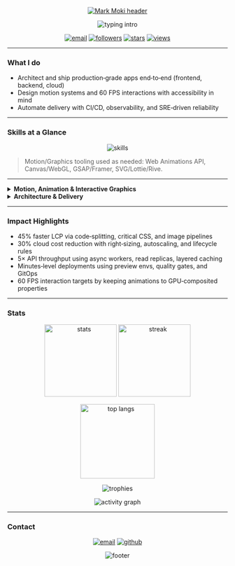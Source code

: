<!-- Profile Header -->
<p align="center">
  <a href="https://github.com/MarkMoki" target="_blank" rel="noopener noreferrer">
    <picture>
      <source media="(prefers-color-scheme: dark)" srcset="https://capsule-render.vercel.app/api?type=wave&color=0:0b1023,100:1b2a4a&height=180&section=header&text=Mark%20Moki&fontColor=6fffe9&fontSize=56&fontAlign=50&fontAlignY=35&animation=twinkling&desc=Full%E2%80%91Stack%20Engineer%20%E2%80%A2%20Motion%20%26%20Cloud&descAlign=50&descAlignY=62&v=2" />
      <img src="https://capsule-render.vercel.app/api?type=wave&color=0:f2f6ff,100:dde6ff&height=180&section=header&text=Mark%20Moki&fontColor=0b1023&fontSize=56&fontAlign=50&fontAlignY=35&desc=Full%E2%80%91Stack%20Engineer%20%E2%80%A2%20Motion%20%26%20Cloud&descAlign=50&descAlignY=62&v=2" alt="Mark Moki header" />
    </picture>
  </a>
</p>

<p align="center">
  <img src="https://readme-typing-svg.demolab.com?font=Orbitron&weight=700&size=22&duration=3800&pause=900&color=6FFFE9&center=true&vCenter=true&multiline=true&width=700&height=70&lines=Building+fast%2C+secure%2C+and+scalable+products;High%E2%80%91fidelity+motion+%26+interactive+experiences" alt="typing intro" />
</p>

<p align="center">
  <a href="mailto:moki.dev01@gmail.com"><img src="https://img.shields.io/badge/Email-moki.dev01%40gmail.com-6fffe9?style=for-the-badge&logo=gmail&logoColor=0b1023" alt="email" /></a>
  <a href="https://github.com/MarkMoki"><img src="https://img.shields.io/github/followers/MarkMoki?label=Follow&style=for-the-badge&color=8a7dff" alt="followers" /></a>
  <a href="https://github.com/MarkMoki?tab=repositories"><img src="https://img.shields.io/github/stars/MarkMoki?affiliations=OWNER&style=for-the-badge&color=ff6bcb" alt="stars" /></a>
  <a href="https://visitcount.itsvg.in"><img src="https://visitcount.itsvg.in/api?id=MarkMoki&label=Profile%20Views&color=0&icon=0&pretty=true" alt="views" /></a>
</p>

---

### What I do
- Architect and ship production‑grade apps end‑to‑end (frontend, backend, cloud)
- Design motion systems and 60 FPS interactions with accessibility in mind
- Automate delivery with CI/CD, observability, and SRE‑driven reliability

---

### Skills at a Glance
<p align="center">
  <img src="https://skillicons.dev/icons?i=ts,js,python,kotlin,php,java,react,nextjs,vue,angular,tailwind,threejs,nodejs,express,django,flask,laravel,graphql,postgres,mysql,mongodb,redis,aws,azure,gcp,vercel,cloudflare,firebase,docker,kubernetes,nginx,terraform,git,githubactions,figma&perline=11" alt="skills" />
</p>

> Motion/Graphics tooling used as needed: Web Animations API, Canvas/WebGL, GSAP/Framer, SVG/Lottie/Rive.

---

<details>
  <summary><b>Motion, Animation & Interactive Graphics</b></summary>

  - Principles: hierarchy, choreography, anticipation/overshoot, continuity, custom easing
  - Techniques: FLIP, transform/opacity‑only updates, raf scheduling, throttled observers
  - Accessibility: respects prefers‑reduced‑motion with content parity and keyboard‑safe flows
  - Scroll/time: Scroll‑Driven Animations (ScrollTimeline), IntersectionObserver orchestration
  - Graphics: Canvas 2D/WebGL, particle systems, instancing, post‑FX (bloom/DOF), shader basics
  - Performance: frame budget discipline (~16.7ms), layer promotion, OffscreenCanvas, workers
</details>

<details>
  <summary><b>Architecture & Delivery</b></summary>

  - Patterns: Hexagonal/Clean, CQRS, event‑driven, circuit breaker, saga
  - APIs: Contract‑first (OpenAPI/GraphQL SDL), pagination, idempotency, rate limiting
  - Security: OAuth2/JWT, mTLS, OWASP ASVS, secret mgmt, workload identity
  - Data: schema design, indexing, partitioning, migrations; analytics pipelines
  - Cloud/DevOps: Docker, K8s, Helm, Terraform, CI/CD, GitOps, observability (OTel, Grafana/Loki/Prom/ELK)
</details>

---

### Impact Highlights
- 45% faster LCP via code‑splitting, critical CSS, and image pipelines
- 30% cloud cost reduction with right‑sizing, autoscaling, and lifecycle rules
- 5× API throughput using async workers, read replicas, layered caching
- Minutes‑level deployments using preview envs, quality gates, and GitOps
- 60 FPS interaction targets by keeping animations to GPU‑composited properties

---

### Stats
<p align="center">
  <img height="165" src="https://github-readme-stats.vercel.app/api?username=MarkMoki&show_icons=true&theme=tokyonight&hide_border=false&rank_icon=github" alt="stats" />
  <img height="165" src="https://streak-stats.demolab.com?user=MarkMoki&theme=tokyonight&hide_border=false" alt="streak" />
</p>
<p align="center">
  <img height="170" src="https://github-readme-stats.vercel.app/api/top-langs/?username=MarkMoki&layout=compact&theme=tokyonight&hide_border=false" alt="top langs" />
</p>
<p align="center">
  <img src="https://github-profile-trophy.vercel.app/?username=MarkMoki&theme=radical&no-frame=true&no-bg=true&margin-w=8" alt="trophies" />
</p>
<p align="center">
  <img src="https://github-readme-activity-graph.vercel.app/graph?username=MarkMoki&theme=tokyo-night&hide_border=true" alt="activity graph" />
</p>

---

### Contact
<p align="center">
  <a href="mailto:moki.dev01@gmail.com"><img src="https://img.shields.io/badge/Email-moki.dev01%40gmail.com-0b1023?style=for-the-badge&logo=gmail&logoColor=white" alt="email" /></a>
  <a href="https://github.com/MarkMoki"><img src="https://img.shields.io/badge/GitHub-MarkMoki-1b2a4a?style=for-the-badge&logo=github&logoColor=white" alt="github" /></a>
</p>

<p align="center">
  <img src="https://capsule-render.vercel.app/api?type=wave&color=0:1b2a4a,100:0b1023&height=120&section=footer&text=Let's%20build%20something%20exceptional.&fontColor=6fffe9&fontSize=18&fontAlign=50&fontAlignY=50" alt="footer" />
</p>
